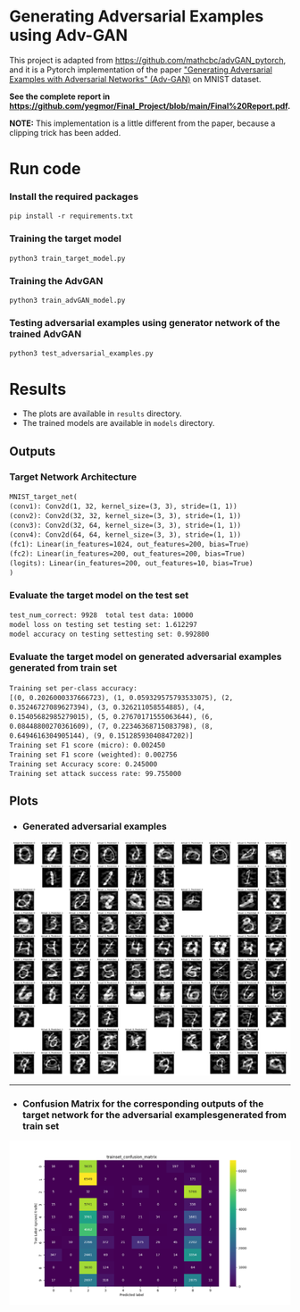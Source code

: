# Generating Adversarial Examples using Adv-GAN
This project is adapted from  https://github.com/mathcbc/advGAN_pytorch, and it is a Pytorch implementation of the paper ["Generating Adversarial Examples with Adversarial Networks" (Adv-GAN)](https://arxiv.org/abs/1801.02610v5) on MNIST dataset.

**See the complete report in https://github.com/yegmor/Final_Project/blob/main/Final%20Report.pdf.**  

**NOTE:** This implementation is a little different from the paper, because a clipping trick has been added.  

# Run code

### Install the required packages
```shell
pip install -r requirements.txt
```

### Training the target model
```shell
python3 train_target_model.py
```

### Training the AdvGAN
```shell
python3 train_advGAN_model.py
```

### Testing adversarial examples using generator network of the trained AdvGAN
```shell
python3 test_adversarial_examples.py
```

# Results 
- The plots are available in `results` directory.
- The trained models are available in `models` directory.

## Outputs
### Target Network Architecture
`MNIST_target_net(`  
  `(conv1): Conv2d(1, 32, kernel_size=(3, 3), stride=(1, 1))`  
  `(conv2): Conv2d(32, 32, kernel_size=(3, 3), stride=(1, 1))`  
  `(conv3): Conv2d(32, 64, kernel_size=(3, 3), stride=(1, 1))`  
  `(conv4): Conv2d(64, 64, kernel_size=(3, 3), stride=(1, 1))`  
  `(fc1): Linear(in_features=1024, out_features=200, bias=True)`  
  `(fc2): Linear(in_features=200, out_features=200, bias=True)`  
  `(logits): Linear(in_features=200, out_features=10, bias=True)`  
`)`

### Evaluate the target model on the test set 
`test_num_correct: 9928  total test data: 10000`  
`model loss on testing set testing set: 1.612297`  
`model accuracy on testing settesting set: 0.992800`  

### Evaluate the target model on generated adversarial examples generated from train set 
`Training set per-class accuracy:`  
`[(0, 0.2026000337666723), (1, 0.059329575793533075), (2, 0.35246727089627394), (3, 0.326211058554885), (4, 0.15405682985279015), (5, 0.27670171555063644), (6, 0.08448800270361609), (7, 0.22346368715083798), (8, 0.6494616304905144), (9, 0.15128593040847202)]`  
`Training set F1 score (micro): 0.002450`  
`Training set F1 score (weighted): 0.002756`  
`Training set Accuracy score: 0.245000`  
`Training set attack success rate: 99.755000`

## Plots
- ### Generated adversarial examples  
![alt text](./results/trainset_imgs_matrix.png)

***

- ### Confusion Matrix for the corresponding outputs of the target network for the adversarial examplesgenerated from train set   
![alt text](./results/trainset_confusion_matrix.png)

